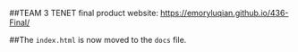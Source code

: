 ##TEAM 3 TENET final product website: https://emoryluqian.github.io/436-Final/

##The `index.html` is now moved to the `docs` file. 
